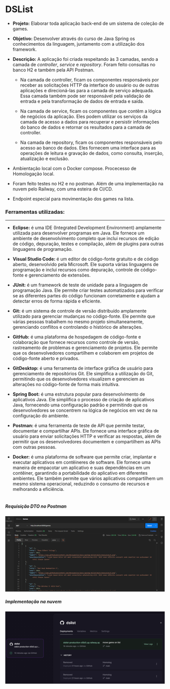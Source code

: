 # DSList

- __Projeto:__ Elaborar toda aplicação back-end de um sistema de coleção de games.

- __Objetivo:__ Desenvolver através do curso de Java Spring os conhecimentos da linguagem, juntamento com a utilização dos framework. 

- __Descrição:__ A aplicação foi criada respeitando às 3 camadas, sendo a camada de _controller_, _service_ e _repository_.
Foram feito consultas no banco H2 e também pela API Postman. 
  - Na camada de controller, ficam os componentes responsáveis por receber as solicitações HTTP da interface do usuário ou de outras aplicações e direcioná-las para a camada de serviço adequada. Essa camada também pode ser responsável pela validação de entrada e pela transformação de dados de entrada e saída.

  - Na camada de service, ficam os componentes que contêm a lógica de negócios da aplicação. Eles podem utilizar os serviços da camada de acesso a dados para recuperar e persistir informações do banco de dados e retornar os resultados para a camada de controller.

  - Na camada de repository, ficam os componentes responsáveis pelo acesso ao banco de dados. Eles fornecem uma interface para as operações de leitura e gravação de dados, como consulta, inserção, atualização e exclusão.

- Ambientação local com o Docker compose. Procecesso de Homologação local. 

- Foram feito testes no H2 e no postman. Além de uma implementação na nuvem pelo Railway, com uma esteira de CI/CD.

- Endpoint especial para movimentação dos games na lista.


### __Ferramentas utilizadas:__
---
- __Eclipse:__ é uma IDE (Integrated Development Environment) amplamente utilizada para desenvolver programas em Java. Ele fornece um ambiente de desenvolvimento completo que inclui recursos de edição de código, depuração, testes e compilação, além de plugins para outras linguagens de programação.

- __Visual Studio Code:__ é um editor de código-fonte gratuito e de código aberto, desenvolvido pela Microsoft. Ele suporta várias linguagens de programação e inclui recursos como depuração, controle de código-fonte e gerenciamento de extensões.

- __JUnit:__ é um framework de teste de unidade para a linguagem de programação Java. Ele permite criar testes automatizados para verificar se as diferentes partes do código funcionam corretamente e ajudam a detectar erros de forma rápida e eficiente.

- __Git:__ é um sistema de controle de versão distribuído amplamente utilizado para gerenciar mudanças no código-fonte. Ele permite que várias pessoas trabalhem no mesmo projeto simultaneamente, gerenciando conflitos e controlando o histórico de alterações.

- __GitHub:__ é uma plataforma de hospedagem de código-fonte e colaboração que fornece recursos como controle de versão, rastreamento de problemas e gerenciamento de projetos. Ele permite que os desenvolvedores compartilhem e colaborem em projetos de código-fonte aberto e privados.

- __GitDesktop:__ é uma ferramenta de interface gráfica de usuário para gerenciamento de repositórios Git. Ele simplifica a utilização do Git, permitindo que os desenvolvedores visualizem e gerenciem as alterações no código-fonte de forma mais intuitiva.

- __Spring Boot:__ é uma estrutura popular para desenvolvimento de aplicativos Java. Ele simplifica o processo de criação de aplicativos Java, fornecendo uma configuração padrão e permitindo que os desenvolvedores se concentrem na lógica de negócios em vez de na configuração do ambiente.

- __Postman:__ é uma ferramenta de teste de API que permite testar, documentar e compartilhar APIs. Ele fornece uma interface gráfica de usuário para enviar solicitações HTTP e verificar as respostas, além de permitir que os desenvolvedores documentem e compartilhem as APIs com outras pessoas.

- __Docker:__ é uma plataforma de software que permite criar, implantar e executar aplicativos em contêineres de software. Ele fornece uma maneira de empacotar um aplicativo e suas dependências em um contêiner, garantindo a portabilidade do aplicativo em diferentes ambientes. Ele também permite que vários aplicativos compartilhem um mesmo sistema operacional, reduzindo o consumo de recursos e melhorando a eficiência.
<br><br>

##### *_Requisição DTO no Postman_*
![Requisição dto](image/Requisi%C3%A7%C3%A3o.png)
<br>

##### *_Implementação na nuvem_*
![Implementação na nuvem](image/Implatan%C3%A7%C3%A3%20na%20nuvem.png)